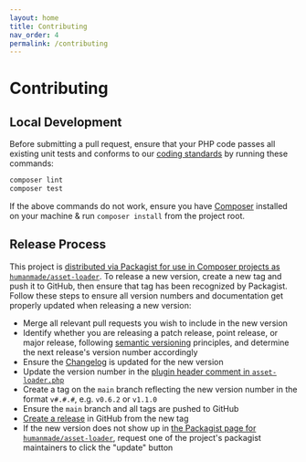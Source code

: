 ```yaml
---
layout: home
title: Contributing
nav_order: 4
permalink: /contributing
---
```


# Contributing

## Local Development

Before submitting a pull request, ensure that your PHP code passes all existing unit tests and conforms to our [coding standards](https://github.com/humanmade/coding-standards) by running these commands:

```sh
composer lint
composer test
```

If the above commands do not work, ensure you have [Composer](https://getcomposer.org/) installed on your machine & run `composer install` from the project root.

## Release Process

This project is [distributed via Packagist for use in Composer projects as `humanmade/asset-loader`](https://packagist.org/packages/humanmade/asset-loader). To release a new version, create a new tag and push it to GitHub, then ensure that tag has been recognized by Packagist. Follow these steps to ensure all version numbers and documentation get properly updated when releasing a new version:

- Merge all relevant pull requests you wish to include in the new version
- Identify whether you are releasing a patch release, point release, or major release, following [semantic versioning](https://semver.org/) principles, and determine the next release's version number accordingly
- Ensure the [Changelog](CHANGELOG.md) is updated for the new version
- Update the version number in the [plugin header comment in `asset-loader.php`](asset-loader.php)
- Create a tag on the `main` branch reflecting the new version number in the format `v#.#.#`, e.g. `v0.6.2` or `v1.1.0`
- Ensure the `main` branch and all tags are pushed to GitHub
- [Create a release](https://github.com/humanmade/asset-loader/releases/new) in GitHub from the new tag
- If the new version does not show up in [the Packagist page for `humanmade/asset-loader`](https://packagist.org/packages/humanmade/asset-loader), request one of the project's packagist maintainers to click the "update" button

